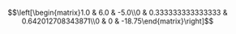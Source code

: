 $$\left[\begin{matrix}1.0 & 6.0 & -5.0\\0 & 0.333333333333333 & 0.642012708343871\\0 & 0 & -18.75\end{matrix}\right]$$